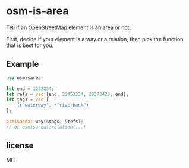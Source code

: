 # osm-is-area

Tell if an OpenStreetMap element is an area or not. 

First, decide if your element is a way or a relation, then pick the function
that is best for you.

## Example

```rust
use osmisarea;

let end = 1252234;
let refs = vec![end, 23452234, 28373423, end];
let tags = vec![
    (r"waterway", r"riverbank")
];

osmisarea::way(&tags, &refs);
// or osmisarea::relation(...)
```

## license

MIT
